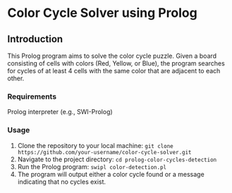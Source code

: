 # Color Cycle Solver using Prolog

## Introduction
This Prolog program aims to solve the color cycle puzzle. Given a board consisting of cells with colors (Red, Yellow, or Blue), the program searches for cycles of at least 4 cells with the same color that are adjacent to each other.

### Requirements
Prolog interpreter (e.g., SWI-Prolog)

### Usage
1. Clone the repository to your local machine:
  ```git clone https://github.com/your-username/color-cycle-solver.git```
2. Navigate to the project directory:
```cd prolog-color-cycles-detection```
3. Run the Prolog program:
```swipl color-detection.pl```
4. The program will output either a color cycle found or a message indicating that no cycles exist.
